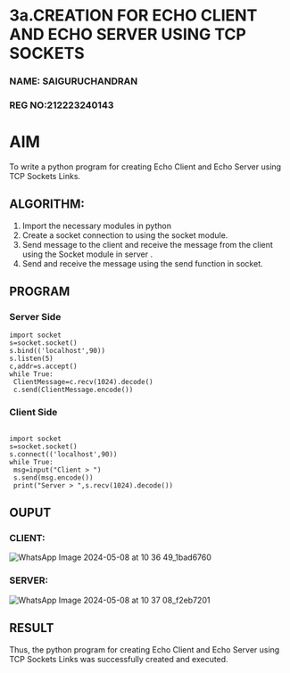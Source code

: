 # 3a.CREATION FOR ECHO CLIENT AND ECHO SERVER USING TCP SOCKETS
### NAME: SAIGURUCHANDRAN
### REG NO:212223240143
# AIM
To write a python program for creating Echo Client and Echo Server using TCP
Sockets Links.
## ALGORITHM:
1. Import the necessary modules in python
2. Create a socket connection to using the socket module.
3. Send message to the client and receive the message from the client using the Socket module in
 server .
4. Send and receive the message using the send function in socket.
## PROGRAM
### Server Side
```
import socket
s=socket.socket()
s.bind(('localhost',90))
s.listen(5)
c,addr=s.accept()
while True:
 ClientMessage=c.recv(1024).decode()
 c.send(ClientMessage.encode())
```
### Client Side
```

import socket
s=socket.socket()
s.connect(('localhost',90))
while True:
 msg=input("Client > ")
 s.send(msg.encode())
 print("Server > ",s.recv(1024).decode())
```
## OUPUT
### CLIENT:
![WhatsApp Image 2024-05-08 at 10 36 49_1bad6760](https://github.com/Saiguruchandran/3a.Sockets_Creation_for_Echo_Client_and_Echo_Server/assets/144870946/bdbc6916-dbf0-4d94-bb41-e87e5ce0db80)

### SERVER:
![WhatsApp Image 2024-05-08 at 10 37 08_f2eb7201](https://github.com/Saiguruchandran/3a.Sockets_Creation_for_Echo_Client_and_Echo_Server/assets/144870946/68720c61-65ea-4bd5-8fec-b44fc22fbfd1)

## RESULT
Thus, the python program for creating Echo Client and Echo Server using TCP Sockets Links 
was successfully created and executed.
